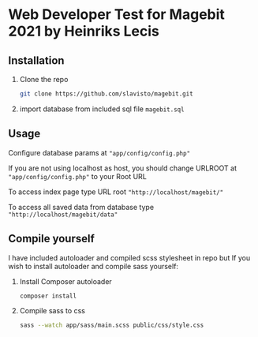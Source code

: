 # Web Developer Test for Magebit 2021 by Heinriks Lecis

## Installation

1. Clone the repo
   ```sh
   git clone https://github.com/slavisto/magebit.git
   ```
2. import database from included sql file `magebit.sql`

## Usage

Configure database params at `"app/config/config.php"`

If you are not using localhost as host, you should change URLROOT at `"app/config/config.php"` to your Root URL

To access index page type URL root `"http://localhost/magebit/"`

To access all saved data from database type `"http://localhost/magebit/data"`

## Compile yourself
I have included autoloader and compiled scss stylesheet in repo but
If you wish to install autoloader and compile sass yourself:
1. Install Composer autoloader
   ```sh
   composer install
   ```
2. Compile sass to css
   ```sh
   sass --watch app/sass/main.scss public/css/style.css
   ```
